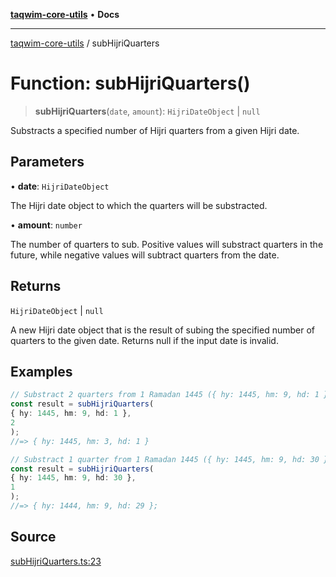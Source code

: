 [**taqwim-core-utils**](../README.md) • **Docs**

***

[taqwim-core-utils](../globals.md) / subHijriQuarters

# Function: subHijriQuarters()

> **subHijriQuarters**(`date`, `amount`): `HijriDateObject` \| `null`

Substracts a specified number of Hijri quarters from a given Hijri date.

## Parameters

• **date**: `HijriDateObject`

The Hijri date object to which the quarters will be substracted.

• **amount**: `number`

The number of quarters to sub. Positive values will substract quarters in the future, while negative values will subtract quarters from the date.

## Returns

`HijriDateObject` \| `null`

A new Hijri date object that is the result of subing the specified number of quarters to the given date. Returns null if the input date is invalid.

## Examples

```ts
// Substract 2 quarters from 1 Ramadan 1445 ({ hy: 1445, hm: 9, hd: 1 })
const result = subHijriQuarters(
{ hy: 1445, hm: 9, hd: 1 },
2
);
//=> { hy: 1445, hm: 3, hd: 1 }
```

```ts
// Substract 1 quarter from 1 Ramadan 1445 ({ hy: 1445, hm: 9, hd: 30 }) and adjust the month
const result = subHijriQuarters(
{ hy: 1445, hm: 9, hd: 30 },
1
);
//=> { hy: 1444, hm: 9, hd: 29 };
```

## Source

[subHijriQuarters.ts:23](https://github.com/boussadjra/taqwim/blob/a16e0483140d22a326ae33586f5bfb208d318d3e/packages/core-utils/src/lib/subHijriQuarters.ts#L23)
